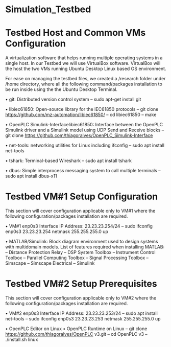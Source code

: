# Simulation_Testbed

Testbed Host and Common VMs Configuration
==========================================

A virtualization software that helps running multiple operating systems in a single host.
In our Testbed we will use VirtualBox software. VirtualBox will the host the two VMs running Ubuntu Desktop Linux based OS environment.

For ease on managing the testbed files, we created a /research folder under /home directory, where all the following command/packages installation to be run inside using the the Ubuntu Desktop Terminal.

• git: Distributed version control system
– sudo apt-get install git

• libiec61850: Open-source library for the IEC61850 protocols
– git clone https://github.com/mz-automation/libiec61850/
– cd libiec61850
– make

• OpenPLC Simulink-Interfacelibiec61850: Interface between the OpenPLC Simulink driver and a Simulink model using UDP Send and Receive blocks
– git clone https://github.com/thiagoralves/OpenPLC_Simulink-Interface

• net-tools: networking utilities for Linux including ifconfig
– sudo apt install net-tools

• tshark: Terminal-based Wireshark
– sudo apt install tshark

• dbus: Simple interprocess messaging system to call multiple terminals
– sudo apt install dbus-x11


Testbed VM#1 Setup Configuration
==================================

This section will cover configuration applicable only to VM#1 where the following configuration/packages installation are required.

• VM#1 enp0s3 Interface IP Address: 23.23.23.254/24
– sudo ifconfig enp0s3 23.23.23.254 netmask 255.255.255.0 up

• MATLAB/Simulink: Block diagram environment used to design systems with multidomain models. List of features required when installing MATLAB:
– Distance Protection Relay
– DSP System Toolbox
– Instrument Control Toolbox
– Parallel Computing Toolbox
– Signal Processing Toolbox
– Simscape
– Simscape Electrical
– Simulink


Testbed VM#2 Setup Prerequisites
=====================================

This section will cover configuration applicable only to VM#2 where the following configuration/packages installation are required.

• VM#2 enp0s3 Interface IP Address: 23.23.23.253/24
– sudo apt install net-tools
– sudo ifconfig enp0s3 23.23.23.253 netmask 255.255.255.0 up

• OpenPLC Editor on Linux
• OpenPLC Runtime on Linux
– git clone https://github.com/thiagoralves/OpenPLC v3.git
– cd OpenPLC v3
– ./install.sh linux



